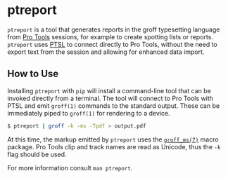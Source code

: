 # ptreport

`ptreport` is a tool that generates reports in the groff typesetting language 
from [Pro Tools][pt] sessions, for example to create spotting lists or reports. 
`ptreport` uses [PTSL][ptsl] to connect directly to Pro Tools, without the 
need to export text from the session and allowing for enhanced data import.

[pt]: https://www.avid.com/pro-tools
[ptsl]: https://github.com/iluvcapra/py-ptsl

## How to Use 

Installing `ptreport` with `pip` will install a command-line tool that can be
invoked directly from a terminal. The tool will connect to Pro Tools with PTSL
and emit `groff(1)` commands to the standard output. These can be immediately 
piped to `groff(1)` for rendering to a device. 

```sh  
$ ptreport | groff -k -ms -Tpdf > output.pdf
```

At this time, the markup emitted by `ptreport` uses the [`groff_ms(7)`][ms] 
macro package. Pro Tools clip and track names are read as Unicode, thus the 
`-k` flag should be used.

For more information consult `man ptreport`.

[ms]: https://man7.org/linux/man-pages/man7/groff_ms.7.html
